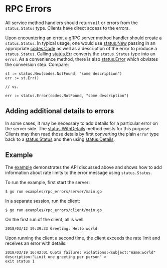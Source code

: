 # RPC Errors

All service method handlers should return `nil` or errors from the
`status.Status` type. Clients have direct access to the errors.

Upon encountering an error, a gRPC server method handler should create a
`status.Status`. In typical usage, one would use [status.New][new-status]
passing in an appropriate [codes.Code][code] as well as a description of the
error to produce a `status.Status`. Calling [status.Err][status-err] converts
the `status.Status` type into an `error`. As a convenience method, there is also
[status.Error][status-error] which obviates the conversion step. Compare:

```
st := status.New(codes.NotFound, "some description")
err := st.Err()

// vs.

err := status.Error(codes.NotFound, "some description")
```

## Adding additional details to errors

In some cases, it may be necessary to add details for a particular error on the
server side. The [status.WithDetails][with-details] method exists for this
purpose. Clients may then read those details by first converting the plain
`error` type back to a [status.Status][status] and then using
[status.Details][details].

## Example

The [example][example] demonstrates the API discussed above and shows how to add
information about rate limits to the error message using `status.Status`.

To run the example, first start the server:

```
$ go run examples/rpc_errors/server/main.go
```

In a separate session, run the client:

```
$ go run examples/rpc_errors/client/main.go
```

On the first run of the client, all is well:

```
2018/03/12 19:39:33 Greeting: Hello world
```

Upon running the client a second time, the client exceeds the rate limit and
receives an error with details:

```
2018/03/19 16:42:01 Quota failure: violations:<subject:"name:world" description:"Limit one greeting per person" >
exit status 1
```

[status]:       https://godoc.org/github.com/ie310mu/ie310go/forks/google.golang.org/grpc/status#Status
[new-status]:   https://godoc.org/github.com/ie310mu/ie310go/forks/google.golang.org/grpc/status#New
[code]:         https://godoc.org/github.com/ie310mu/ie310go/forks/google.golang.org/grpc/codes#Code
[with-details]: https://godoc.org/github.com/ie310mu/ie310go/forks/google.golang.org/grpc/status#Status.WithDetails
[details]:      https://godoc.org/github.com/ie310mu/ie310go/forks/google.golang.org/grpc/status#Status.Details
[status-err]:   https://godoc.org/github.com/ie310mu/ie310go/forks/google.golang.org/grpc/status#Status.Err
[status-error]: https://godoc.org/github.com/ie310mu/ie310go/forks/google.golang.org/grpc/status#Error
[example]:      https://github.com/grpc/grpc-go/tree/master/examples/features/errors
